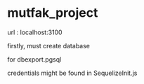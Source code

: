 # mutfak_project

url : localhost:3100 

firstly, must create database 

for  dbexport.pgsql

credentials might be found in SequelizeInit.js
